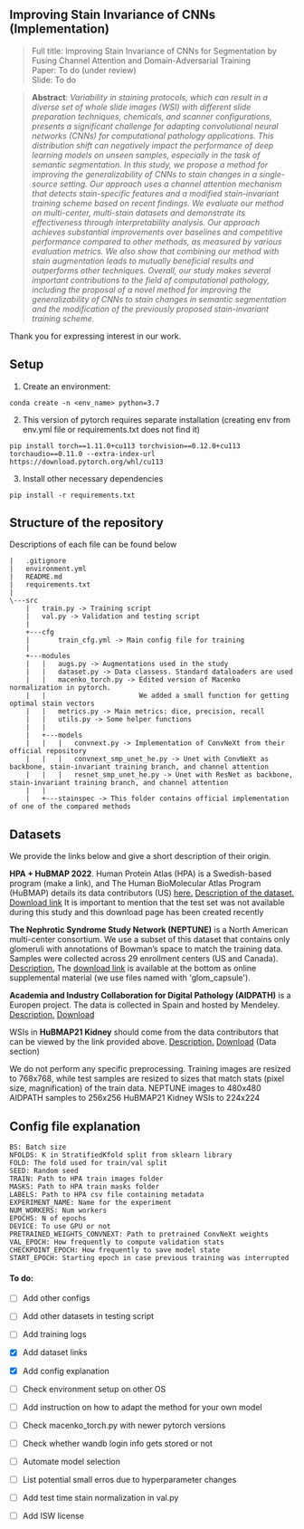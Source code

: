 ## Improving Stain Invariance of CNNs (Implementation)

> Full title: Improving Stain Invariance of CNNs for Segmentation by Fusing Channel Attention and Domain-Adversarial Training <br>
> Paper: To do (under review) <br> 
> Slide: To do <br>

> **Abstract**:
> *Variability in staining protocols, which can result in a diverse set of whole slide images (WSI) with different slide preparation techniques, chemicals, and scanner configurations, presents a significant challenge for adapting convolutional neural networks (CNNs) for computational pathology applications. This distribution shift can negatively impact the performance of deep learning models on unseen samples, especially in the task of semantic segmentation. In this study, we propose a method for improving the generalizability of CNNs to stain changes in a single-source setting. Our approach uses a channel attention mechanism that detects stain-specific features and a modified stain-invariant training scheme based on recent findings. We evaluate our method on multi-center, multi-stain datasets and demonstrate its effectiveness through interpretability analysis. Our approach achieves substantial improvements over baselines and competitive performance compared to other methods, as measured by various evaluation metrics. We also show that combining our method with stain augmentation leads to mutually beneficial results and outperforms other techniques. Overall, our study makes several important contributions to the field of computational pathology, including the proposal of a novel method for improving the generalizability of CNNs to stain changes in semantic segmentation and the modification of the previously proposed stain-invariant training scheme.* <br>

Thank you for expressing interest in our work.

## Setup
  
1. Create an environment:
```
conda create -n <env_name> python=3.7
```
2. This version of pytorch requires separate installation (creating env from env.yml file or requirements.txt does not find it)
```
pip install torch==1.11.0+cu113 torchvision==0.12.0+cu113 torchaudio==0.11.0 --extra-index-url https://download.pytorch.org/whl/cu113
```
3. Install other necessary dependencies
```
pip install -r requirements.txt
```

## Structure of the repository
Descriptions of each file can be found below

```
|   .gitignore
|   environment.yml
|   README.md
|   requirements.txt
|   
\---src
    |   train.py -> Training script 
    |   val.py -> Validation and testing script
    |   
    +---cfg
    |       train_cfg.yml -> Main config file for training 
    |       
    +---modules
    |   |   augs.py -> Augmentations used in the study
    |   |   dataset.py -> Data classess. Standard dataloaders are used 
    |   |   macenko_torch.py -> Edited version of Macenko normalization in pytorch. 
    |   |                       We added a small function for getting optimal stain vectors
    |   |   metrics.py -> Main metrics: dice, precision, recall 
    |   |   utils.py -> Some helper functions
    |   |   
    |   +---models
    |   |   |   convnext.py -> Implementation of ConvNeXt from their official repository
    |   |   |   convnext_smp_unet_he.py -> Unet with ConvNeXt as backbone, stain-invariant training branch, and channel attention 
    |   |   |   resnet_smp_unet_he.py -> Unet with ResNet as backbone, stain-invariant training branch, and channel attention
    |   |           
    |   +---stainspec -> This folder contains official implementation of one of the compared methods
```         

## Datasets
We provide the links below and give a short description of their origin.

**HPA + HuBMAP 2022**. Human Protein Atlas (HPA) is a Swedish-based program (make a link), and The Human BioMolecular Atlas Program (HuBMAP) details its data contributors (US) [here.](https://hubmapconsortium.org/hubmap-data/#:~:text=HuBMAP%20data%20was%20generated%20using,assay%20types%20used%20in%20each) [Description of the dataset.](https://www.biorxiv.org/content/10.1101/2023.01.05.522764v1) [Download link](https://zenodo.org/record/7545745#.Y-M5SXZBwal) It is important to mention that the test set was not available during this study and this download page has been created recently <br>

**The Nephrotic Syndrome Study Network (NEPTUNE)** is a North American multi-center consortium. We use a subset of this dataset that contains only glomeruli with annotations of Bowman’s space to match the training data. Samples were collected across 29 enrollment centers (US and Canada). 
[Description.](https://www.sciencedirect.com/science/article/pii/S0085253820309625)
The [download link](https://github.com/ccipd/DL-kidneyhistologicprimitives) is available at the bottom as online supplemental material (we use files named with 'glom_capsule').
 
**Academia and Industry Collaboration for Digital Pathology (AIDPATH)** is a Europen project. The data is collected in Spain and hosted by Mendeley. [Description.](https://www.ncbi.nlm.nih.gov/pmc/articles/PMC7058889/#fn2) [Download](https://data.mendeley.com/datasets/k7nvtgn2x6/3)

WSIs in **HuBMAP21 Kidney** should come from the data contributors that can be viewed by the link provided above. [Description.](https://www.biorxiv.org/content/10.1101/2021.11.09.467810v1) [Download](https://github.com/cns-iu/ccf-research-kaggle-2021) (Data section)

We do not perform any specific preprocessing. Training images are resized to 768x768, while test samples are resized to sizes that match stats (pixel size, magnification) of the train data.
NEPTUNE images to 480x480
AIDPATH samples to 256x256
HuBMAP21 Kidney WSIs to 224x224

## Config file explanation
```
BS: Batch size
NFOLDS: K in StratifiedKfold split from sklearn library
FOLD: The fold used for train/val split
SEED: Random seed
TRAIN: Path to HPA train images folder 
MASKS: Path to HPA train masks folder
LABELS: Path to HPA csv file containing metadata
EXPERIMENT_NAME: Name for the experiment
NUM_WORKERS: Num workers
EPOCHS: N of epochs
DEVICE: To use GPU or not
PRETRAINED_WEIGHTS_CONVNEXT: Path to pretrained ConvNeXt weights 
VAL_EPOCH: How frequently to compute validation stats
CHECKPOINT_EPOCH: How frequently to save model state
START_EPOCH: Starting epoch in case previous training was interrupted 
```

#### To do:
- [ ] Add other configs
- [ ] Add other datasets in testing script
- [ ] Add training logs
- [x] Add dataset links
- [x] Add config explanation
- [ ] Check environment setup on other OS 
- [ ] Add instruction on how to adapt the method for your own model
- [ ] Check macenko_torch.py with newer pytorch versions
- [ ] Check whether wandb login info gets stored or not
- [ ] Automate model selection
- [ ] List potential small erros due to hyperparameter changes
- [ ] Add test time stain normalization in val.py
- [ ] Add ISW license

